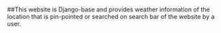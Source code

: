 # <GeoWeatherWeb Project>
##This website is Django-base and provides weather information of the location that is pin-pointed or searched on search bar of the website by a user. 


